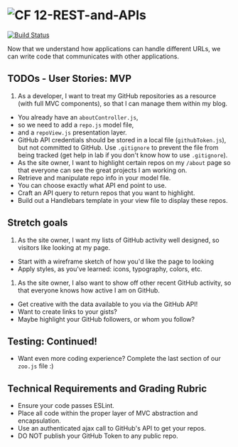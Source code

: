 ![CF](https://i.imgur.com/7v5ASc8.png)  12-REST-and-APIs
=======
[![Build Status](https://travis-ci.org/codefellows-seattle-301d4/12-REST-and-APIs.svg?branch=master)](https://travis-ci.org/codefellows-seattle-301d4/12-REST-and-APIs)

Now that we understand how applications can handle different URLs, we can write code that communicates with other applications.

## TODOs - User Stories: MVP
 1. As a developer, I want to treat my GitHub repositories as a resource (with full MVC components), so that I can manage them within my blog.
  - You already have an `aboutController.js`,
  - so we need to add a `repo.js` model file,
  - and a `repoView.js` presentation layer.
  - GitHub API credentials should be stored in a local file (`githubToken.js`), but not committed to GitHub. Use `.gitignore` to prevent the file from being tracked (get help in lab if you don't know how to use `.gitignore`).
 - As the site owner, I want to highlight certain repos on my `/about` page so that everyone can see the great projects I am working on.
  - Retrieve and manipulate repo info in your model file.
  - You can choose exactly what API end point to use.
  - Craft an API query to return repos that you want to highlight.
  - Build out a Handlebars template in your view file to display these repos.

## Stretch goals
 1. As the site owner, I want my lists of GitHub activity well designed, so visitors like looking at my page.
  - Start with a wireframe sketch of how you'd like the page to looking
  - Apply styles, as you've learned: icons, typography, colors, etc.
 1. As the site owner, I also want to show off other recent GitHub activity, so that everyone knows how active I am on GitHub.
  - Get creative with the data available to you via the GitHub API!
  - Want to create links to your gists?
  - Maybe highlight your GitHub followers, or whom you follow?

## Testing: Continued!
 - Want even more coding experience? Complete the last section of our `zoo.js` file :)

## Technical Requirements and Grading Rubric
 - Ensure your code passes ESLint.
 - Place all code within the proper layer of MVC abstraction and encapsulation.
 - Use an authenticated ajax call to GitHub's API to get your repos.
 - DO NOT publish your GitHub Token to any public repo.

